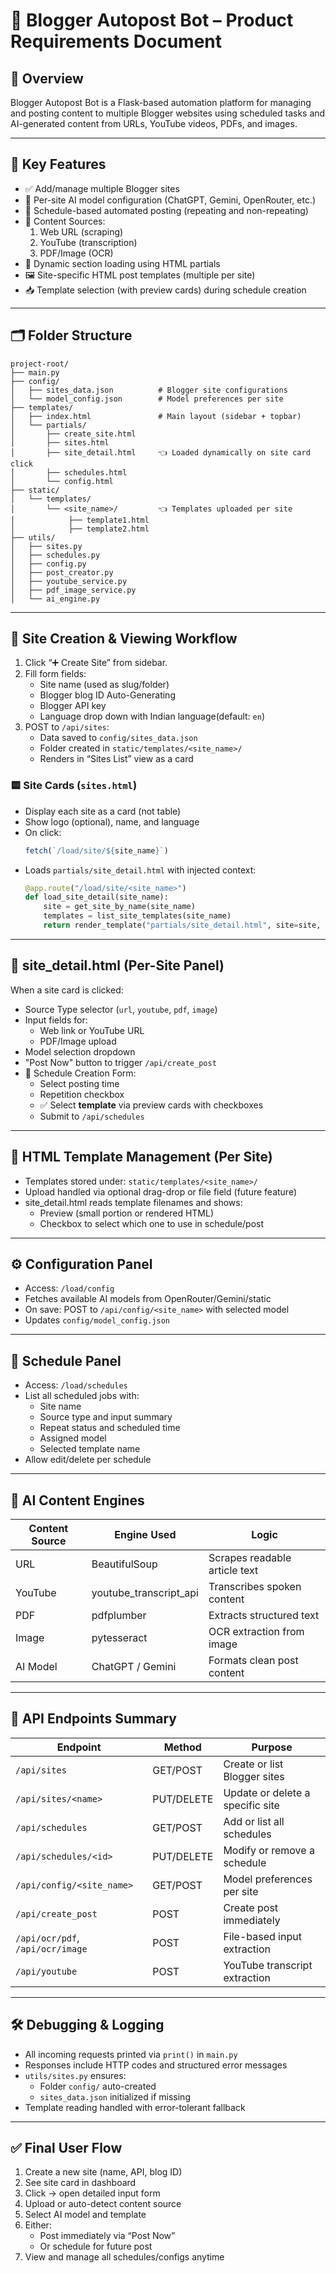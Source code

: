 # 📘 Blogger Autopost Bot – Product Requirements Document

## 🧭 Overview
Blogger Autopost Bot is a Flask-based automation platform for managing and posting content to multiple Blogger websites using scheduled tasks and AI-generated content from URLs, YouTube videos, PDFs, and images.

---

## 🧱 Key Features
- ✅ Add/manage multiple Blogger sites
- 🧠 Per-site AI model configuration (ChatGPT, Gemini, OpenRouter, etc.)
- 📅 Schedule-based automated posting (repeating and non-repeating)
- 🔗 Content Sources:
  1. Web URL (scraping)
  2. YouTube (transcription)
  3. PDF/Image (OCR)
- 🧩 Dynamic section loading using HTML partials
- 🖼️ Site-specific HTML post templates (multiple per site)
- 📥 Template selection (with preview cards) during schedule creation

---

## 🗂 Folder Structure
```
project-root/
├── main.py
├── config/
│   ├── sites_data.json          # Blogger site configurations
│   └── model_config.json        # Model preferences per site
├── templates/
│   ├── index.html               # Main layout (sidebar + topbar)
│   └── partials/
│       ├── create_site.html
│       ├── sites.html
│       ├── site_detail.html     👈 Loaded dynamically on site card click
│       ├── schedules.html
│       └── config.html
├── static/
│   └── templates/
│       └── <site_name>/         👈 Templates uploaded per site
│            ├── template1.html
│            ├── template2.html
├── utils/
│   ├── sites.py
│   ├── schedules.py
│   ├── config.py
│   ├── post_creator.py
│   ├── youtube_service.py
│   ├── pdf_image_service.py
│   └── ai_engine.py
```

---

## 👤 Site Creation & Viewing Workflow
1. Click “➕ Create Site” from sidebar.
2. Fill form fields:
   - Site name (used as slug/folder)
   - Blogger blog ID Auto-Generating
   - Blogger API key
   - Language drop down with Indian language(default: `en`)
3. POST to `/api/sites`:
   - Data saved to `config/sites_data.json`
   - Folder created in `static/templates/<site_name>/`
   - Renders in “Sites List” view as a card

### 🟨 Site Cards (`sites.html`)
- Display each site as a card (not table)
- Show logo (optional), name, and language
- On click:
  ```js
  fetch(`/load/site/${site_name}`)
  ```
- Loads `partials/site_detail.html` with injected context:
  ```py
  @app.route("/load/site/<site_name>")
  def load_site_detail(site_name):
      site = get_site_by_name(site_name)
      templates = list_site_templates(site_name)
      return render_template("partials/site_detail.html", site=site, templates=templates)
  ```

---

## 🔽 site_detail.html (Per-Site Panel)
When a site card is clicked:
- Source Type selector (`url`, `youtube`, `pdf`, `image`)
- Input fields for:
  - Web link or YouTube URL
  - PDF/Image upload
- Model selection dropdown
- "Post Now" button to trigger `/api/create_post`
- 📅 Schedule Creation Form:
  - Select posting time
  - Repetition checkbox
  - ✅ Select **template** via preview cards with checkboxes
  - Submit to `/api/schedules`

---

## 🎨 HTML Template Management (Per Site)
- Templates stored under: `static/templates/<site_name>/`
- Upload handled via optional drag-drop or file field (future feature)
- site_detail.html reads template filenames and shows:
  - Preview (small portion or rendered HTML)
  - Checkbox to select which one to use in schedule/post

---

## ⚙️ Configuration Panel
- Access: `/load/config`
- Fetches available AI models from OpenRouter/Gemini/static
- On save: POST to `/api/config/<site_name>` with selected model
- Updates `config/model_config.json`

---

## 🔁 Schedule Panel
- Access: `/load/schedules`
- List all scheduled jobs with:
  - Site name
  - Source type and input summary
  - Repeat status and scheduled time
  - Assigned model
  - Selected template name
- Allow edit/delete per schedule

---

## 🧠 AI Content Engines
| Content Source | Engine Used              | Logic                          |
|----------------|--------------------------|---------------------------------|
| URL            | BeautifulSoup            | Scrapes readable article text  |
| YouTube        | youtube_transcript_api   | Transcribes spoken content     |
| PDF            | pdfplumber               | Extracts structured text       |
| Image          | pytesseract              | OCR extraction from image      |
| AI Model       | ChatGPT / Gemini         | Formats clean post content     |

---

## 📡 API Endpoints Summary
| Endpoint                            | Method     | Purpose                                |
|-------------------------------------|------------|----------------------------------------|
| `/api/sites`                        | GET/POST   | Create or list Blogger sites           |
| `/api/sites/<name>`                 | PUT/DELETE | Update or delete a specific site       |
| `/api/schedules`                    | GET/POST   | Add or list all schedules              |
| `/api/schedules/<id>`               | PUT/DELETE | Modify or remove a schedule            |
| `/api/config/<site_name>`           | GET/POST   | Model preferences per site             |
| `/api/create_post`                  | POST       | Create post immediately                |
| `/api/ocr/pdf`, `/api/ocr/image`    | POST       | File-based input extraction            |
| `/api/youtube`                      | POST       | YouTube transcript extraction          |

---

## 🛠 Debugging & Logging
- All incoming requests printed via `print()` in `main.py`
- Responses include HTTP codes and structured error messages
- `utils/sites.py` ensures:
  - Folder `config/` auto-created
  - `sites_data.json` initialized if missing
- Template reading handled with error-tolerant fallback

---

## ✅ Final User Flow
1. Create a new site (name, API, blog ID)
2. See site card in dashboard
3. Click → open detailed input form
4. Upload or auto-detect content source
5. Select AI model and template
6. Either:
   - Post immediately via “Post Now”
   - Or schedule for future post
7. View and manage all schedules/configs anytime

